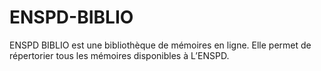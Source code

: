 # ENSPD-BIBLIO
ENSPD BIBLIO est une bibliothèque de mémoires en ligne. Elle permet de répertorier tous les mémoires disponibles à L’ENSPD.
